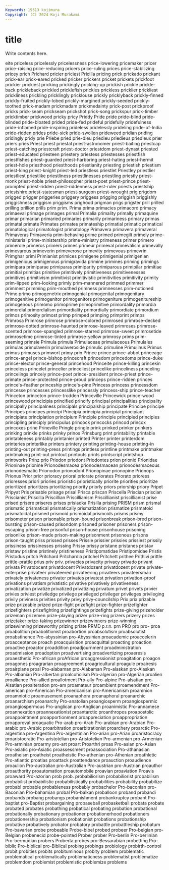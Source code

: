 ```yaml
---
Keywords: 19313 kojimura
Copyright: (C) 2024 Koji Murakami
---
```


# title

Write contents here.



eite priceless pricelessly pricelessness price-lowering pricemaker pricer price-raising price-reducing pricers
price-ruling prices price-stabilizing pricey prich Prichard pricier priciest Pricilla pricing
prick prickado prickant prick-ear prick-eared pricked pricker prickers pricket prickets
prickfoot prickier prickiest pricking prickingly pricking-up prickish prickle prickle-back prickleback
prickled pricklefish prickles prickless pricklier prickliest prickliness prickling pricklingly pricklouse
prickly pricklyback prickly-finned prickly-fruited prickly-lobed prickly-margined prickly-seeded prickly-toothed prick-madam prickmadam
prickmedainty prick-post prickproof pricks prick-seam prickseam prickshot prick-song prickspur prick-timber
pricktimber prickwood pricky pricy Priddy Pride pride pride-blind pride-blinded pride-bloated
prided pride-fed prideful pridefully pridefulness pride-inflamed pride-inspiring prideless pridelessly prideling
pride-of-India pride-ridden prides pride-sick pride-swollen prideweed pridian priding pridingly pridy
prie Priebe pried prie-dieu priedieu priedieus priedieux prier priers pries
Priest priest priestal priest-astronomer priest-baiting priestcap priest-catching priestcraft priest-doctor priestdom
priest-dynast priested priest-educated priesteen priestery priestess priestesses priestfish priestfishes priest-guarded
priest-harboring priest-hating priest-hermit priest-hole priesthood priesthoods priestianity priesting priestish priestism
priest-king priest-knight priest-led priestless priestlet Priestley priestlier priestliest priestlike priestliness
priestlinesses priestling priestly priest-monk priest-noble priest-philosopher priest-poet priest-prince priest-prompted priest-ridden
priest-riddenness priest-ruler priests priestship priestshire priest-statesman priest-surgeon priest-wrought prig prigdom
prigged prigger priggeries priggery priggess prigging priggish priggishly priggishness priggism
priggisms prighood prigman prigs prigster prill prilled prilling prillion prills
prim prim. Prima prima primacies primacord primacy primaeval primage primages
primal Primalia primality primally primaquine primar primarian primaried primaries primarily
primariness primary primas primatal primate Primates primates primateship primatial primatic
primatical primatological primatologist primatology Primavera primavera primaveral Primaveras Primaveria prim-behaving
prime primed primegilt primely prime-ministerial prime-ministership prime-ministry primeness primer primero
primerole primeros primers primes primeur primeval primevalism primevally primevarous primeverin
primeverose primevity primevous primevrin Primghar primi Primianist primices primigene primigenial
primigenian primigenious primigenous primigravida primine primines priming primings primipara primiparae
primiparas primiparity primiparous primipilar primitiae primitial primitias primitive primitively primitiveness
primitivenesses primitives primitivism primitivist primitivistic primitivities primitivity primity prim-lipped prim-looking
primly prim-mannered primmed primmer primmest primming prim-mouthed primness primnesses prim-notioned
Primo primo primogenetrix primogenial primogenital primogenitary primogenitive primogenitor primogenitors primogeniture
primogenitureship primogenous primomo primoprime primoprimitive primordality primordia primordial primordialism primordiality
primordially primordiate primordium primos primosity primost primp primped primping primprint
primps Primrosa Primrose primrose primrose-colored primrosed primrose-decked primrose-dotted primrose-haunted primrose-leaved
primroses primrose-scented primrose-spangled primrose-starred primrose-sweet primrosetide primrosetime primrose-tinted primrose-yellow primrosy
prims prim-seeming primsie Primula primula Primulaceae primulaceous Primulales primulas primulaverin
primulaveroside primulic primuline Primulinus Primus primus primuses primwort primy prin
Prince prince prince-abbot princeage prince-angel prince-bishop princecraft princedom princedoms prince-duke
prince-elector prince-general princehood Princeite prince-killing princekin princeless princelet princelier princeliest
princelike princeliness princeling princelings princely prince-poet prince-president prince-priest prince-primate prince-protected
prince-proud princeps prince-ridden princes prince's-feather princeship prince's-pine Princess princess princessdom
princesse princesses princesslike princessly princess-ship prince-teacher Princeton princeton prince-trodden Princeville
Princewick prince-wood princewood princicipia princified princify principal principalities principality principally
principalness principals principalship principate Principe principe Principes principes principi Principia
principia principial principiant principiate principiation principium Principle principle principled principles
principling principly principulus princock princocks princod princox princoxes prine Prineville
Pringle pringle prink prinked prinker prinkers prinking prinkle prinks prinky
prinos Prinsburg print printability printable printableness printably printanier printed Printer
printer printerdom printeries printerlike printers printery printing printing-house printing-in printing-out
printing-press printings printless printline printmake printmaker printmaking print-out printout printouts
prints printscript printshop printworks Prinz prio Priodon priodont Priodontes prion
prionid Prionidae Prioninae prionine Prionodesmacea prionodesmacean prionodesmaceous prionodesmatic Prionodon prionodont
Prionopinae prionopine Prionops Prionus Prior prior prioracy prioral priorate priorates
Priorato prioress prioresses priori priories prioristic prioristically priorite priorities prioritize
prioritized prioritizes prioritizing priority priorly priors priorship priory Pripet Pripyat
Pris prisable prisage prisal Prisca priscan Priscella Priscian priscian Priscianist
Priscilla Priscillian Priscillianism Priscillianist priscillianist prise prised prisere priseres prises
prisiadka Prisilla prising PRISM prism prismal prismatic prismatical prismatically prismatization
prismatize prismatoid prismatoidal prismed prismoid prismoidal prismoids prisms prismy prisometer
prison prisonable prison-bound prisonbreak prison-bred prison-bursting prison-caused prisondom prisoned prisoner
prisoners prison-escaping prison-free prisonful prison-house prisonhouse prisoning prisonlike prison-made prison-making
prisonment prisonous prisons prison-taught priss prissed prisses Prissie prissier prissies
prissiest prissily prissiness prissinesses prissing Prissy prissy pristane pristanes pristav
pristaw pristine pristinely pristineness Pristipomatidae Pristipomidae Pristis Pristodus pritch Pritchard
Pritchardia pritchel Pritchett prithee Prithivi prittle prittle-prattle prius priv priv.
privacies privacity privacy privado privant privata Privatdocent privatdocent Privatdozent privatdozent
private private-enterprise privateer privateered privateering privateers privateersman privately privateness privater
privates privatest privation privation-proof privations privatism privatistic privative privatively privativeness
privatization privatize privatized privatizing privatum privet privets privier privies priviest
priviledge privilege privileged privileger privileges privileging privily priviness privities privity
privy privy-councilship Prix prix prizable prize prizeable prized prize-fight prizefight
prize-fighter prizefighter prizefighters prizefighting prizefightings prizefights prize-giving prizeholder prizeman prizemen
prize-playing prizer prize-ring prizers prizery prizes prizetaker prize-taking prizewinner prizewinners
prize-winning prizewinning prizeworthy prizing prlate PRMD p.r.n. prn PRO pro
pro- proa proabolition proabolitionist proabortion proabsolutism proabsolutist proabstinence Pro-abyssinian pro-Abyssinian
proacademic proaccelerin proacceptance proach proacquisition proacquittal proacting proaction proactive proactor
proaddition proadjournment proadministration proadmission proadoption proadvertising proadvertizing proaeresis proaesthetic Pro-african
proAfrican proaggressionist proagitation proagon proagones proagrarian proagreement proagricultural proagule proairesis
proairplane proal Pro-alabaman pro-Alabaman Pro-alaskan pro-Alaskan Pro-albanian Pro-albertan proalcoholism Pro-algerian
pro-Algerian proalien proalliance Pro-allied proallotment Pro-ally Pro-alpine Pro-alsatian pro-Alsatian proalteration
pro-am proamateur proambient proamendment Pro-american pro-American Pro-americanism pro-Americanism proamnion proamniotic
proamusement proanaphora proanaphoral proanarchic proanarchism proanarchy Pro-anatolian proangiosperm proangiospermic proangiospermous
Pro-anglican pro-Anglican proanimistic Pro-annamese proannexation proannexationist proantarctic proanthropos proapostolic proappointment
proapportionment proappreciation proappropriation proapproval proaquatic Pro-arab pro-Arab Pro-arabian pro-Arabian Pro-arabic
pro-Arabic proarbitration proarbitrationist proarchery proarctic Pro-argentina pro-Argentina Pro-argentinian Pro-arian pro-Arian
proaristocracy proaristocratic Pro-aristotelian pro-Aristotelian Pro-armenian pro-Armenian Pro-arminian proarmy pro-art proart
Proarthri proas Pro-asian pro-Asian Pro-asiatic pro-Asiatic proassessment proassociation Pro-athanasian proatheism
proatheist proatheistic Pro-athenian pro-Athenian proathletic Pro-atlantic proatlas proattack proattendance proauction
proaudience proaulion Pro-australian pro-Australian Pro-austrian pro-Austrian proauthor proauthority proautomation proautomobile
proavian proaviation Proavis proaward Pro-azorian prob prob. probabiliorism probabiliorist probabilism
probabilist probabilistic probabilistically probabilities probability probabilize probabl probable probableness probably
probachelor Pro-baconian pro-Baconian Pro-bahamian probal Pro-balkan proballoon proband probandi probands
probang probangs probanishment probankruptcy probant Pro-baptist pro-Baptist probargaining probaseball probasketball
probata probate probated probates probathing probatical probating probation probational probationally
probationary probationer probationerhood probationers probationership probationism probationist probations probationship probative
probatively probator probatory probattle probattleship probatum Pro-bavarian probe probeable Probe-bibel
probed probeer Pro-belgian pro-Belgian probenecid probe-pointed Prober prober Pro-berlin Pro-berlinian
Pro-bermudian probers Proberta probes pro-Bessarabian probetting Pro-biblic Pro-biblical pro-Biblical probing
probings probiology probirth-control probit probities probits probituminous probity problem problematic
problematical problematically problematicness problematist problematize problemdom problemist problemistic problemize problems
